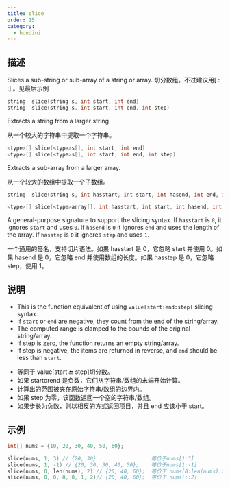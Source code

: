 ```yaml
---
title: slice
order: 15
category:
  - houdini
---
```


## 描述

Slices a sub-string or sub-array of a string or array. 切分数组。不过建议用[ : :] 。见最后示例

```c
string  slice(string s, int start, int end)
string  slice(string s, int start, int end, int step)
```

Extracts a string from a larger string.

从一个较大的字符串中提取一个字符串。

```c
<type>[] slice(<type>s[], int start, int end)
<type>[] slice(<type>s[], int start, int end, int step)
```

Extracts a sub-array from a larger array.

从一个较大的数组中提取一个子数组。

```c
string  slice(string s, int hasstart, int start, int hasend, int end, int hasstep, int step)

<type>[] slice(<type>array[], int hasstart, int start, int hasend, int end, int hasstep, int step)
```

A general-purpose signature to support the slicing syntax. If `hasstart` is `0`, it ignores `start` and uses `0`. If `hasend` is `0` it ignores `end` and
uses the length of the array. If `hasstep` is `0` it ignores `step` and uses `1`.

一个通用的签名，支持切片语法。如果 hasstart 是 0，它忽略 start 并使用 0。如果 hasend 是 0，它忽略 end 并使用数组的长度。如果 hasstep 是 0，它忽略 step，使用 1。

## 说明

- This is the function equivalent of using `value[start:end:step]` slicing syntax.
- If `start` or `end` are negative, they count from the end of the string/array.
- The computed range is clamped to the bounds of the original string/array.
- If step is zero, the function returns an empty string/array.
- If step is negative, the items are returned in reverse, and `end` should be less than `start`.

* 等同于 value[start :end: step]切分数。
* 如果 startorend 是负数，它们从字符串/数组的末端开始计算。
* 计算出的范围被夹在原始字符串/数组的边界内。
* 如果 step 为零，该函数返回一个空的字符串/数组。
* 如果步长为负数，则以相反的方式返回项目，并且 end 应该小于 start。

## 示例

```c
int[] nums = {10, 20, 30, 40, 50, 60};

slice(nums, 1, 3) // {20, 30}                  等价于nums[1:3]
slice(nums, 1, -1) // {20, 30, 30, 40, 50};    等价于nums[1:-1]
slice(nums, 0, len(nums), 2) // {20, 40, 60};  等价于 nums[0:len(nums):2]
slice(nums, 0, 0, 0, 0, 1, 2)// {20, 40, 60};  等价于 nums[::2]
```

